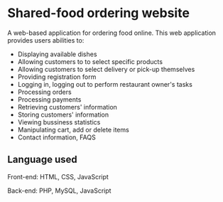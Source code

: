 # Shared-food ordering website
A web-based application for ordering food online. This web application provides users abilities to:
- Displaying available dishes
- Allowing customers to to select specific products
- Allowing customers to select delivery or pick-up themselves
- Providing registration form
- Logging in, logging out to perform restaurant owner's tasks
- Processing orders
- Processing payments
- Retrieving customers' information
- Storing customers' information
- Viewing bussiness statistics
- Manipulating cart, add or delete items
- Contact information, FAQS

## Language used
Front-end: HTML, CSS, JavaScript

Back-end: PHP, MySQL, JavaScript
